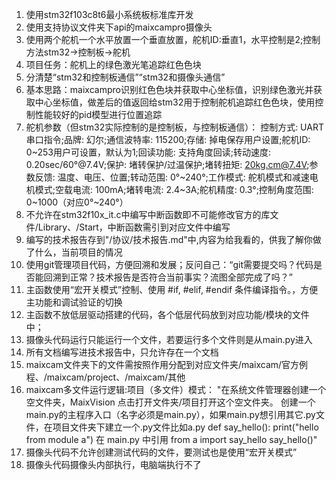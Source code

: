 1. 使用stm32f103c8t6最小系统板标准库开发
2. 使用支持协议文件夹下api的maixcampro摄像头
3. 使用两个舵机一个水平放置一个垂直放置，舵机ID:垂直1，水平控制是2;控制方法stm32->控制板->舵机
4. 项目任务：舵机上的绿色激光笔追踪红色色块
5. 分清楚“stm32和控制板通信”“stm32和摄像头通信”
6. 基本思路：maixcampro识别红色色块并获取中心坐标值，识别绿色激光并获取中心坐标值，做差后的值返回给stm32用于控制舵机追踪红色色块，使用控制性能较好的pid模型进行位置追踪
7. 舵机参数（但stm32实际控制的是控制板，与控制板通信）： 控制方式: UART串口指令;品牌: 幻尔;通信波特率: 115200;存储: 掉电保存用户设置;舵机ID: 0~253用户可设置，默认为1;回读功能: 支持角度回读;转动速度: 0.20sec/60°@7.4V;保护: 堵转保护/过温保护;堵转扭矩: 20kg.cm@7.4V;参数反馈: 温度、电压、位置;转动范围: 0°~240°;工作模式: 舵机模式和减速电机模式;空载电流: 100mA;堵转电流: 2.4~3A;舵机精度: 0.3°;控制角度范围: 0~1000（对应0°~240°）
1. 不允许在stm32f10x_it.c中编写中断函数即不可能修改官方的库文件/Library、/Start，中断函数需引到对应文件中编写
2. 编写的技术报告存到"/协议/技术报告.md"中,内容为给我看的，供我了解你做了什么，当前项目的情况
3.  使用git管理项目代码，方便回溯和发展；反问自己：“git需要提交吗？代码是否能回溯到正常？技术报告是否符合当前事实？流图全部完成了吗？”
4.  主函数使用“宏开关模式”控制、使用 #if, #elif, #endif 条件编译指令。，方便主功能和调试验证的切换
5.  主函数不放低层驱动搭建的代码，各个低层代码放到对应功能/模块的文件中；
6.  摄像头代码运行只能运行一个文件，若要运行多个文件则是从main.py进入
7.  所有文档编写进技术报告中，只允许存在一个文档
8.  maixcam文件夹下的文件需按照作用分配到对应文件夹/maixcam/官方例程、/maixcam/project、/maixcam/其他
9.  maixcam多文件运行逻辑:项目（多文件）模式：
"在系统文件管理器创建一个空文件夹，MaixVision 点击打开文件夹/项目打开这个空文件夹。
创建一个main.py的主程序入口（名字必须是main.py），如果main.py想引用其它.py文件，在项目文件夹下建立一个.py文件比如a.py
def say_hello():
  print("hello from module a")
在 main.py 中引用
from a import say_hello
say_hello()"
1.  摄像头代码不允许创建测试代码的文件，要测试也是使用“宏开关模式”
2.  摄像头代码摄像头内部执行，电脑端执行不了